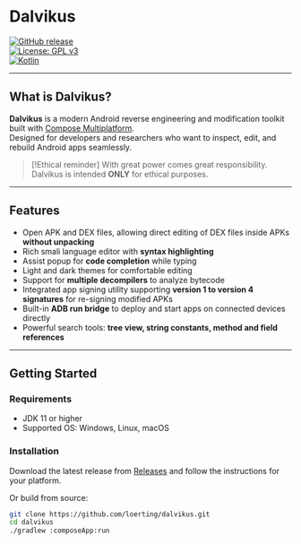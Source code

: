 # Dalvikus

[![GitHub release](https://img.shields.io/github/v/release/loerting/dalvikus?style=flat-square)](https://github.com/loerting/dalvikus/releases)  
[![License: GPL v3](https://img.shields.io/badge/License-GPLv3-blue.svg?style=flat-square)](https://www.gnu.org/licenses/gpl-3.0.html)  
[![Kotlin](https://img.shields.io/badge/Kotlin-Compose%20Multiplatform-7F52FF?style=flat-square&logo=kotlin)](https://kotlinlang.org)

---

## What is Dalvikus?

**Dalvikus** is a modern Android reverse engineering and modification toolkit built with [Compose Multiplatform](https://www.jetbrains.com/lp/compose-multiplatform/).  
Designed for developers and researchers who want to inspect, edit, and rebuild Android apps seamlessly.

> [!Ethical reminder]
> With great power comes great responsibility. Dalvikus is intended **ONLY** for ethical purposes.

---

## Features

- Open APK and DEX files, allowing direct editing of DEX files inside APKs **without unpacking**
- Rich smali language editor with **syntax highlighting**
- Assist popup for **code completion** while typing
- Light and dark themes for comfortable editing
- Support for **multiple decompilers** to analyze bytecode
- Integrated app signing utility supporting **version 1 to version 4 signatures** for re-signing modified APKs
- Built-in **ADB run bridge** to deploy and start apps on connected devices directly
- Powerful search tools: **tree view, string constants, method and field references**

---

## Getting Started

### Requirements

- JDK 11 or higher
- Supported OS: Windows, Linux, macOS

### Installation

Download the latest release from [Releases](https://github.com/loerting/dalvikus/releases) and follow the instructions for your platform.

Or build from source:

```bash
git clone https://github.com/loerting/dalvikus.git
cd dalvikus
./gradlew :composeApp:run
```